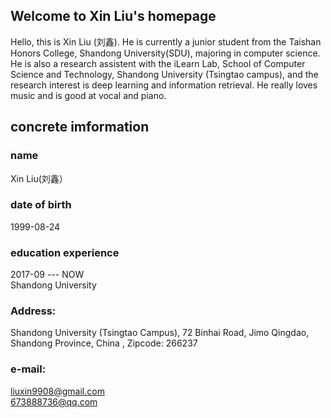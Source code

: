## Welcome to Xin Liu's homepage

Hello, this is Xin Liu (刘鑫). He is currently a junior student from the Taishan Honors College, Shandong University(SDU), majoring in computer science. He is also a research assistent with the iLearn Lab, School of Computer Science and Technology, Shandong University (Tsingtao campus), and the research interest is deep learning and information retrieval. He really loves music and is good at vocal and piano.

## concrete imformation

### name

Xin Liu(刘鑫）

### date of birth

1999-08-24

### education experience

2017-09 --- NOW   
    Shandong University

### Address:

Shandong University (Tsingtao Campus), 72 Binhai Road, Jimo Qingdao, Shandong Province, China , Zipcode: 266237

### e-mail:

liuxin9908@gmail.com     
673888736@qq.com


